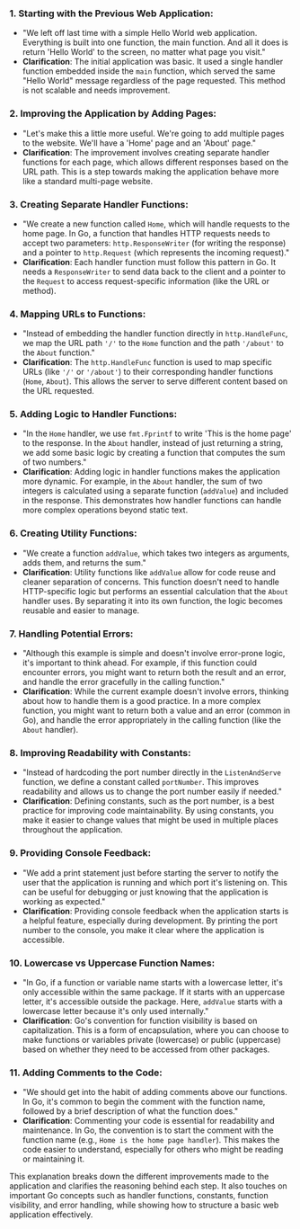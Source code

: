 ### 1. **Starting with the Previous Web Application:**
   - "We left off last time with a simple Hello World web application. Everything is built into one function, the main function. And all it does is return 'Hello World' to the screen, no matter what page you visit."
   - **Clarification**: The initial application was basic. It used a single handler function embedded inside the `main` function, which served the same "Hello World" message regardless of the page requested. This method is not scalable and needs improvement.

### 2. **Improving the Application by Adding Pages:**
   - "Let's make this a little more useful. We're going to add multiple pages to the website. We'll have a 'Home' page and an 'About' page."
   - **Clarification**: The improvement involves creating separate handler functions for each page, which allows different responses based on the URL path. This is a step towards making the application behave more like a standard multi-page website.

### 3. **Creating Separate Handler Functions:**
   - "We create a new function called `Home`, which will handle requests to the home page. In Go, a function that handles HTTP requests needs to accept two parameters: `http.ResponseWriter` (for writing the response) and a pointer to `http.Request` (which represents the incoming request)."
   - **Clarification**: Each handler function must follow this pattern in Go. It needs a `ResponseWriter` to send data back to the client and a pointer to the `Request` to access request-specific information (like the URL or method).

### 4. **Mapping URLs to Functions:**
   - "Instead of embedding the handler function directly in `http.HandleFunc`, we map the URL path `'/'` to the `Home` function and the path `'/about'` to the `About` function."
   - **Clarification**: The `http.HandleFunc` function is used to map specific URLs (like `'/'` or `'/about'`) to their corresponding handler functions (`Home`, `About`). This allows the server to serve different content based on the URL requested.

### 5. **Adding Logic to Handler Functions:**
   - "In the `Home` handler, we use `fmt.Fprintf` to write 'This is the home page' to the response. In the `About` handler, instead of just returning a string, we add some basic logic by creating a function that computes the sum of two numbers."
   - **Clarification**: Adding logic in handler functions makes the application more dynamic. For example, in the `About` handler, the sum of two integers is calculated using a separate function (`addValue`) and included in the response. This demonstrates how handler functions can handle more complex operations beyond static text.

### 6. **Creating Utility Functions:**
   - "We create a function `addValue`, which takes two integers as arguments, adds them, and returns the sum."
   - **Clarification**: Utility functions like `addValue` allow for code reuse and cleaner separation of concerns. This function doesn't need to handle HTTP-specific logic but performs an essential calculation that the `About` handler uses. By separating it into its own function, the logic becomes reusable and easier to manage.

### 7. **Handling Potential Errors:**
   - "Although this example is simple and doesn't involve error-prone logic, it's important to think ahead. For example, if this function could encounter errors, you might want to return both the result and an error, and handle the error gracefully in the calling function."
   - **Clarification**: While the current example doesn't involve errors, thinking about how to handle them is a good practice. In a more complex function, you might want to return both a value and an error (common in Go), and handle the error appropriately in the calling function (like the `About` handler).

### 8. **Improving Readability with Constants:**
   - "Instead of hardcoding the port number directly in the `ListenAndServe` function, we define a constant called `portNumber`. This improves readability and allows us to change the port number easily if needed."
   - **Clarification**: Defining constants, such as the port number, is a best practice for improving code maintainability. By using constants, you make it easier to change values that might be used in multiple places throughout the application.

### 9. **Providing Console Feedback:**
   - "We add a print statement just before starting the server to notify the user that the application is running and which port it's listening on. This can be useful for debugging or just knowing that the application is working as expected."
   - **Clarification**: Providing console feedback when the application starts is a helpful feature, especially during development. By printing the port number to the console, you make it clear where the application is accessible.

### 10. **Lowercase vs Uppercase Function Names:**
   - "In Go, if a function or variable name starts with a lowercase letter, it's only accessible within the same package. If it starts with an uppercase letter, it's accessible outside the package. Here, `addValue` starts with a lowercase letter because it's only used internally."
   - **Clarification**: Go's convention for function visibility is based on capitalization. This is a form of encapsulation, where you can choose to make functions or variables private (lowercase) or public (uppercase) based on whether they need to be accessed from other packages.

### 11. **Adding Comments to the Code:**
   - "We should get into the habit of adding comments above our functions. In Go, it's common to begin the comment with the function name, followed by a brief description of what the function does."
   - **Clarification**: Commenting your code is essential for readability and maintenance. In Go, the convention is to start the comment with the function name (e.g., `Home is the home page handler`). This makes the code easier to understand, especially for others who might be reading or maintaining it.

This explanation breaks down the different improvements made to the application and clarifies the reasoning behind each step. It also touches on important Go concepts such as handler functions, constants, function visibility, and error handling, while showing how to structure a basic web application effectively.